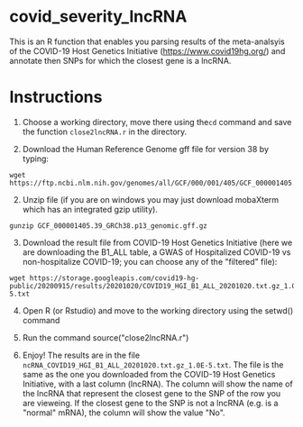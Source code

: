 # covid_severity_lncRNA

This is an R function that enables you parsing results of the meta-analsyis of the COVID-19 Host Genetics Initiative (https://www.covid19hg.org/) and annotate then SNPs for which the closest gene is a lncRNA.

# Instructions
1) Choose a working directory, move there using the`cd` command and save the function `close2lncRNA.r` in the directory. 

1) Download the Human Reference Genome gff file for version 38 by typing:
```
wget https://ftp.ncbi.nlm.nih.gov/genomes/all/GCF/000/001/405/GCF_000001405.39_GRCh38.p13/GCF_000001405.39_GRCh38.p13_genomic.gff.gz
```
2)  Unzip file (if you are on windows you may just download mobaXterm which has an integrated gzip utility). 

```
gunzip GCF_000001405.39_GRCh38.p13_genomic.gff.gz
```

3) Download the result file from COVID-19 Host Genetics Initiative (here we are downloading the B1_ALL table, a GWAS of Hospitalized COVID-19 vs non-hospitalize COVID-19; you can choose any of the "filtered" file):
```
wget https://storage.googleapis.com/covid19-hg-public/20200915/results/20201020/COVID19_HGI_B1_ALL_20201020.txt.gz_1.0E-5.txt
```
4) Open R (or Rstudio) and move to the working directory using the setwd() command

5) Run the command source("close2lncRNA.r") 

6) Enjoy! The results are in the file `ncRNA_COVID19_HGI_B1_ALL_20201020.txt.gz_1.0E-5.txt`. The file is the same as the one you downloaded from the COVID-19 Host Genetics Initiative, with a last column (lncRNA). The column will show the name of the lncRNA that represent the closest gene to the SNP of the row you are vieweing. If the closest gene to the SNP is not a lncRNA (e.g. is a "normal" mRNA), the column will show the value "No".
